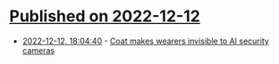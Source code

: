 # [Published on 2022-12-12](index.md)

* [2022-12-12, 18:04:40](https://news.ycombinator.com/item?id=33957900) - [Coat makes wearers invisible to AI security cameras](https://petapixel.com/2022/12/12/71-coat-makes-wearers-invisible-to-ai-security-cameras/)
